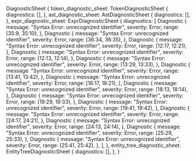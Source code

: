 DiagnosticSheet {
    token_diagnostic_sheet: TokenDiagnosticSheet {
        diagnostics: [],
    },
    ast_diagnostic_sheet: AstDiagnosticSheet {
        diagnostics: [],
    },
    expr_diagnostic_sheet: ExprDiagnosticSheet {
        diagnostics: [
            Diagnostic {
                message: "Syntax Error: unrecognized identifier",
                severity: Error,
                range: [35:9, 35:10),
            },
            Diagnostic {
                message: "Syntax Error: unrecognized identifier",
                severity: Error,
                range: [36:34, 36:35),
            },
            Diagnostic {
                message: "Syntax Error: unrecognized identifier",
                severity: Error,
                range: [12:17, 12:21),
            },
            Diagnostic {
                message: "Syntax Error: unrecognized identifier",
                severity: Error,
                range: [12:13, 12:14),
            },
            Diagnostic {
                message: "Syntax Error: unrecognized identifier",
                severity: Error,
                range: [13:29, 13:33),
            },
            Diagnostic {
                message: "Syntax Error: unrecognized identifier",
                severity: Error,
                range: [13:41, 13:42),
            },
            Diagnostic {
                message: "Syntax Error: unrecognized identifier",
                severity: Error,
                range: [18:17, 18:21),
            },
            Diagnostic {
                message: "Syntax Error: unrecognized identifier",
                severity: Error,
                range: [18:13, 18:14),
            },
            Diagnostic {
                message: "Syntax Error: unrecognized identifier",
                severity: Error,
                range: [19:29, 19:33),
            },
            Diagnostic {
                message: "Syntax Error: unrecognized identifier",
                severity: Error,
                range: [19:41, 19:42),
            },
            Diagnostic {
                message: "Syntax Error: unrecognized identifier",
                severity: Error,
                range: [24:17, 24:21),
            },
            Diagnostic {
                message: "Syntax Error: unrecognized identifier",
                severity: Error,
                range: [24:13, 24:14),
            },
            Diagnostic {
                message: "Syntax Error: unrecognized identifier",
                severity: Error,
                range: [25:29, 25:33),
            },
            Diagnostic {
                message: "Syntax Error: unrecognized identifier",
                severity: Error,
                range: [25:41, 25:42),
            },
        ],
    },
    entity_tree_diagnostic_sheet: EntityTreeDiagnosticSheet {
        diagnostics: [],
    },
}